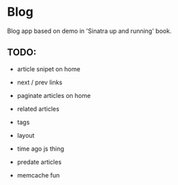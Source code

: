 # Blog

Blog app based on demo in 'Sinatra up and running' book.

## TODO:
* article snipet on home
* next / prev links
* paginate articles on home
* related articles
* tags
* layout
* time ago js thing
* predate articles

* memcache fun

